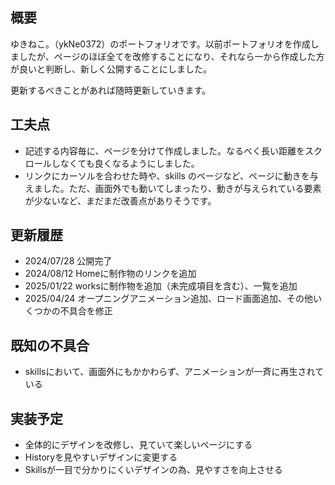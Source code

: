## **概要**

ゆきねこ｡（ykNe0372）のポートフォリオです。以前ポートフォリオを作成しましたが、ページのほぼ全てを改修することになり、それなら一から作成した方が良いと判断し、新しく公開することにしました。

更新するべきことがあれば随時更新していきます。

## **工夫点**

- 記述する内容毎に、ページを分けて作成しました。なるべく長い距離をスクロールしなくても良くなるようにしました。
- リンクにカーソルを合わせた時や、skills のページなど、ページに動きを与えました。ただ、画面外でも動いてしまったり、動きが与えられている要素が少ないなど、まだまだ改善点がありそうです。

## **更新履歴**

- 2024/07/28 公開完了
- 2024/08/12 Homeに制作物のリンクを追加
- 2025/01/22 worksに制作物を追加（未完成項目を含む）、一覧を追加
- 2025/04/24 オープニングアニメーション追加、ロード画面追加、その他いくつかの不具合を修正

## **既知の不具合**

- skillsにおいて、画面外にもかかわらず、アニメーションが一斉に再生されている

## **実装予定**

- 全体的にデザインを改修し、見ていて楽しいページにする
- Historyを見やすいデザインに変更する
- Skillsが一目で分かりにくいデザインの為、見やすさを向上させる
